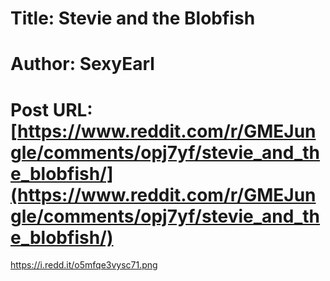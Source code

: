 # Title: Stevie and the Blobfish
# Author: SexyEarl
# Post URL: [https://www.reddit.com/r/GMEJungle/comments/opj7yf/stevie_and_the_blobfish/](https://www.reddit.com/r/GMEJungle/comments/opj7yf/stevie_and_the_blobfish/)


https://i.redd.it/o5mfqe3vysc71.png